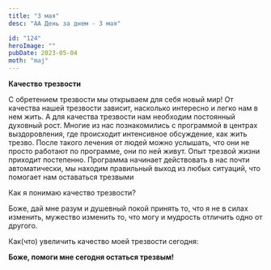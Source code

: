 ```yaml
---
title: "3 мая"
desc: "АА День за днем - 3 мая"

id: "124"
heroImage: ""
pubDate: 2023-05-04
moth: "maj"
---
```


**Качество трезвости**

С обретением трезвости мы открываем для себя новый мир! От качества нашей
трезвости зависит, насколько интересно и легко нам в нем жить. А для качества
трезвости нам необходим постоянный духовный рост. Многие из нас познакомились
с программой в центрах выздоровления, где происходит интенсивное обсуждение,
как жить трезво. После такого лечения от людей можно услышать, что они не
просто работают по программе, они по ней живут. Опыт трезвой жизни приходит
постепенно. Программа начинает действовать в нас почти автоматически, мы
находим правильный выход из любых ситуаций, что помогает нам оставаться
трезвыми

Как я понимаю качество трезвости?

Боже, дай мне разум и душевный покой принять то, что я не в силах изменить,
мужество изменить то, что могу и мудрость отличить одно от другого.

Как(что) увеличить качество моей трезвости сегодня:

**Боже, помоги мне сегодня остаться трезвым!**

